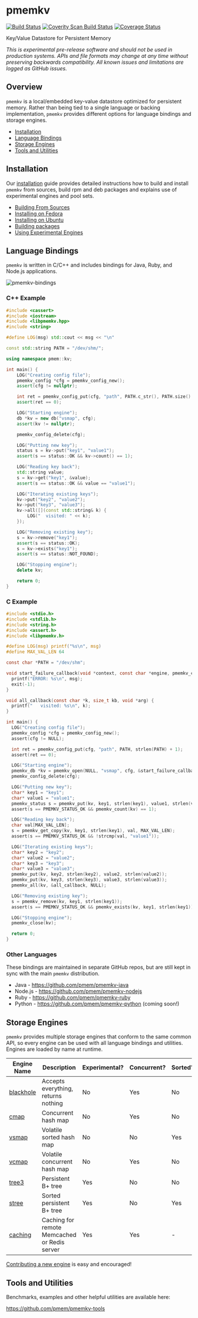 # pmemkv

[![Build Status](https://travis-ci.org/pmem/pmemkv.svg?branch=master)](https://travis-ci.org/pmem/pmemkv)
[![Coverity Scan Build Status](https://scan.coverity.com/projects/18408/badge.svg)](https://scan.coverity.com/projects/pmem-pmemkv)
[![Coverage Status](https://codecov.io/github/pmem/pmemkv/coverage.svg?branch=master)](https://codecov.io/gh/pmem/pmemkv/branch/master)

Key/Value Datastore for Persistent Memory

*This is experimental pre-release software and should not be used in
production systems. APIs and file formats may change at any time without
preserving backwards compatibility. All known issues and limitations
are logged as GitHub issues.*

Overview
--------

`pmemkv` is a local/embedded key-value datastore optimized for persistent memory.
Rather than being tied to a single language or backing implementation, `pmemkv`
provides different options for language bindings and storage engines.

<ul>
<li><a href="https://github.com/pmem/pmemkv/blob/master/INSTALLING.md">Installation</a></li>
<li><a href="#bindings">Language Bindings</a></li>
<li><a href="#engines">Storage Engines</a></li>
<li><a href="#tools">Tools and Utilities</a></li>
</ul>

<a name="installation"></a>

Installation
------------

Our <a href="https://github.com/pmem/pmemkv/blob/master/INSTALLING.md">installation</a> guide
provides detailed instructions how to build and install `pmemkv` from sources,
build rpm and deb packages and explains use of experimental engines and pool sets.

<ul>
<li><a href="https://github.com/pmem/pmemkv/blob/master/INSTALLING.md#building_from_sources">Building From Sources</a></li>
<li><a href="https://github.com/pmem/pmemkv/blob/master/INSTALLING.md#fedora">Installing on Fedora</a></li>
<li><a href="https://github.com/pmem/pmemkv/blob/master/INSTALLING.md#ubuntu">Installing on Ubuntu</a></li>
<li><a href="https://github.com/pmem/pmemkv/blob/master/INSTALLING.md#build_package">Building packages</a></li>
<li><a href="https://github.com/pmem/pmemkv/blob/master/INSTALLING.md#experimental">Using Experimental Engines</a></li>
</ul>

<a name="bindings"></a>

Language Bindings
-----------------

`pmemkv` is written in C/C++ and includes bindings for Java, Ruby, and Node.js applications.

![pmemkv-bindings](https://user-images.githubusercontent.com/913363/52880816-4651ef00-3120-11e9-9ab4-7eb006b4c7f5.png)

### C++ Example

```cpp
#include <cassert>
#include <iostream>
#include <libpmemkv.hpp>
#include <string>

#define LOG(msg) std::cout << msg << "\n"

const std::string PATH = "/dev/shm/";

using namespace pmem::kv;

int main() {
    LOG("Creating config file");
    pmemkv_config *cfg = pmemkv_config_new();
    assert(cfg != nullptr);

    int ret = pmemkv_config_put(cfg, "path", PATH.c_str(), PATH.size() + 1);
    assert(ret == 0);

    LOG("Starting engine");
    db *kv = new db("vsmap", cfg);
    assert(kv != nullptr);

    pmemkv_config_delete(cfg);

    LOG("Putting new key");
    status s = kv->put("key1", "value1");
    assert(s == status::OK && kv->count() == 1);

    LOG("Reading key back");
    std::string value;
    s = kv->get("key1", &value);
    assert(s == status::OK && value == "value1");

    LOG("Iterating existing keys");
    kv->put("key2", "value2");
    kv->put("key3", "value3");
    kv->all([](const std::string& k) {
        LOG("  visited: " << k);
    });

    LOG("Removing existing key");
    s = kv->remove("key1");
    assert(s == status::OK);
    s = kv->exists("key1");
    assert(s == status::NOT_FOUND);

    LOG("Stopping engine");
    delete kv;

    return 0;
}
```

### C Example

```c
#include <stdio.h>
#include <stdlib.h>
#include <string.h>
#include <assert.h>
#include <libpmemkv.h>

#define LOG(msg) printf("%s\n", msg)
#define MAX_VAL_LEN 64

const char *PATH = "/dev/shm";

void start_failure_callback(void *context, const char *engine, pmemkv_config *config, const char *msg) {
  printf("ERROR: %s\n", msg);
  exit(-1);
}

void all_callback(const char *k, size_t kb, void *arg) {
  printf("   visited: %s\n", k);
}

int main() {
  LOG("Creating config file");
  pmemkv_config *cfg = pmemkv_config_new();
  assert(cfg != NULL);

  int ret = pmemkv_config_put(cfg, "path", PATH, strlen(PATH) + 1);
  assert(ret == 0);

  LOG("Starting engine");
  pmemkv_db *kv = pmemkv_open(NULL, "vsmap", cfg, &start_failure_callback);
  pmemkv_config_delete(cfg);

  LOG("Putting new key");
  char* key1 = "key1";
  char* value1 = "value1";
  pmemkv_status s = pmemkv_put(kv, key1, strlen(key1), value1, strlen(value1));
  assert(s == PMEMKV_STATUS_OK && pmemkv_count(kv) == 1);

  LOG("Reading key back");
  char val[MAX_VAL_LEN];
  s = pmemkv_get_copy(kv, key1, strlen(key1), val, MAX_VAL_LEN);
  assert(s == PMEMKV_STATUS_OK && !strcmp(val, "value1"));

  LOG("Iterating existing keys");
  char* key2 = "key2";
  char* value2 = "value2";
  char* key3 = "key3";
  char* value3 = "value3";
  pmemkv_put(kv, key2, strlen(key2), value2, strlen(value2));
  pmemkv_put(kv, key3, strlen(key3), value3, strlen(value3));
  pmemkv_all(kv, &all_callback, NULL);

  LOG("Removing existing key");
  s = pmemkv_remove(kv, key1, strlen(key1));
  assert(s == PMEMKV_STATUS_OK && pmemkv_exists(kv, key1, strlen(key1)) == PMEMKV_STATUS_NOT_FOUND);

  LOG("Stopping engine");
  pmemkv_close(kv);

  return 0;
}
```

### Other Languages

These bindings are maintained in separate GitHub repos, but are still kept
in sync with the main `pmemkv` distribution.

* Java - https://github.com/pmem/pmemkv-java
* Node.js - https://github.com/pmem/pmemkv-nodejs
* Ruby - https://github.com/pmem/pmemkv-ruby
* Python - https://github.com/pmem/pmemkv-python (coming soon!)

<a name="engines"></a>

Storage Engines
---------------

`pmemkv` provides multiple storage engines that conform to the same common API, so every engine can be used with
all language bindings and utilities. Engines are loaded by name at runtime.

| Engine Name  | Description | Experimental? | Concurrent? | Sorted? |
| ------------ | ----------- | ------------- | ----------- | ------- |
| [blackhole](https://github.com/pmem/pmemkv/blob/master/ENGINES.md#blackhole) | Accepts everything, returns nothing | No | Yes | No |
| [cmap](https://github.com/pmem/pmemkv/blob/master/ENGINES.md#cmap) | Concurrent hash map | No | Yes | No |
| [vsmap](https://github.com/pmem/pmemkv/blob/master/ENGINES.md#vsmap) | Volatile sorted hash map | No | No | Yes |
| [vcmap](https://github.com/pmem/pmemkv/blob/master/ENGINES.md#vcmap) | Volatile concurrent hash map | No | Yes | No |
| [tree3](https://github.com/pmem/pmemkv/blob/master/ENGINES.md#tree3) | Persistent B+ tree | Yes | No | No |
| [stree](https://github.com/pmem/pmemkv/blob/master/ENGINES.md#stree) | Sorted persistent B+ tree | Yes | No | Yes |
| [caching](https://github.com/pmem/pmemkv/blob/master/ENGINES.md#caching) | Caching for remote Memcached or Redis server | Yes | Yes | - |

[Contributing a new engine](https://github.com/pmem/pmemkv/blob/master/CONTRIBUTING.md#engines) is easy and encouraged!

<a name="tools"></a>

Tools and Utilities
-------------------

Benchmarks, examples and other helpful utilities are available here:

https://github.com/pmem/pmemkv-tools
